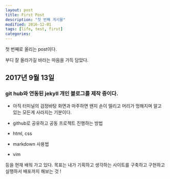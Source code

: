```yaml
---
layout: post
title: First Post
description: "첫 번째 게시물"
modified: 2016-12-01
tags: [life, test, first]
categories: 
---
```


첫 번째로 올리는 post이다. 

부디 잘 올라가길 바라는 마음을 가득 담았다. 


## 2017년 9월 13일 

### **git hub**와 연동된 **jekyll** 개인 블로그를 제작 중이다. 

- 아직 터미널의 검정바탕 화면과 마주하면 왠지 손이 떨리고 머리가 멍해지며 알고 있는 모든게 사라지는 기분이다. 

- github로 공유하고 공동 프로젝트 진행하는 방법 

- html, css

- markdown 사용법

- vim 

등을 현재 배워 가고 있다. 목표는 내가 기획하고 생각하는 사이트를 구축하고 구현하고 실행하서 배포까지 해보는 것 ! 





